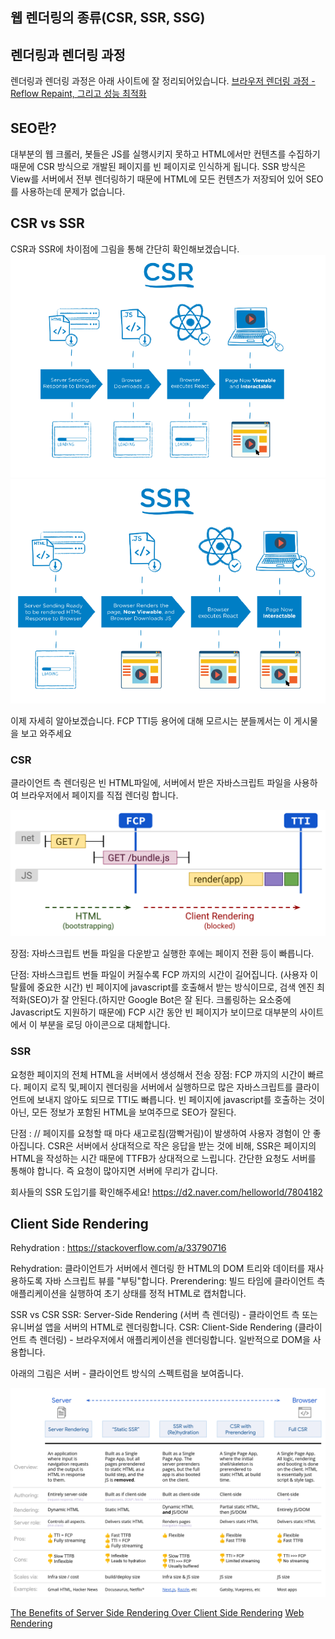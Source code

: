 ## 웹 렌더링의 종류(CSR, SSR, SSG)

## 렌더링과 렌더링 과정
렌더링과 렌더링 과정은 아래 사이트에 잘 정리되어있습니다. 
[브라우저 렌더링 과정 - Reflow Repaint, 그리고 성능 최적화](https://boxfoxs.tistory.com/408)
## SEO란?
대부분의 웹 크롤러, 봇들은 JS를 실행시키지 못하고 HTML에서만 컨텐츠를 수집하기 때문에
CSR 방식으로 개발된 페이지를 빈 페이지로 인식하게 됩니다.
SSR 방식은 View를 서버에서 전부 렌더링하기 때문에 HTML에 모든 컨텐츠가 저장되어 있어 SEO를 사용하는데 문제가 없습니다.

## CSR vs SSR
CSR과 SSR에 차이점에 그림을 통해 간단히 확인해보겠습니다.
![CSR](./client-side-rendering.png)
![SSR](./server-side-rendering.png)

이제 자세히 알아보겠습니다.
FCP TTI등 용어에 대해 모르시는 분들께서는 이 게시물을 보고 와주세요

### CSR
클라이언트 측 렌더링은 빈 HTML파일에, 서버에서 받은 자바스크립트 파일을 사용하여 브라우저에서 페이지를 직접 렌더링 합니다.

![client-side-rendering](./client-rendering.png)

장점: 자바스크립트 번들 파일을 다운받고 실행한 후에는 페이지 전환 등이 빠릅니다. 

단점: 자바스크립트 번들 파일이 커질수록 FCP 까지의 시간이 길어집니다. (사용자 이탈률에 중요한 시간) 빈 페이지에 javascript를 호출해서 받는 방식이므로, 검색 엔진 최적화(SEO)가 잘 안된다.(하지만 Google Bot은 잘 된다. 크롤링하는 요소중에 Javascript도 지원하기 때문에)
FCP 시간 동안 빈 페이지가 보이므로 대부분의 사이트에서 이 부분을 로딩 아이콘으로 대체합니다. 

### SSR
요청한 페이지의 전체 HTML을 서버에서 생성해서 전송
장점: 
FCP 까지의 시간이 빠르다. 
페이지 로직 및,페이지 렌더링을 서버에서 실행하므로 많은 자바스크립트를 클라이언트에 보내지 않아도 되므로 TTI도 빠릅니다.
빈 페이지에 javascript를 호출하는 것이 아닌, 모든 정보가 포함된 HTML을 보여주므로 SEO가 잘된다.

단점 : 
// 페이지를 요청할 때 마다 새고로침(깜빡거림)이 발생하여 사용자 경험이 안 좋아집니다.
CSR은 서버에서 상대적으로 작은 응답을 받는 것에 비해, SSR은 페이지의 HTML을 작성하는 시간 때문에 TTFB가 상대적으로 느립니다.
간단한 요청도 서버를 통해야 합니다. 즉 요청이 많아지면 서버에 무리가 갑니다.
  



회사들의 SSR 도입기를 확인해주세요!
https://d2.naver.com/helloworld/7804182

## Client Side Rendering


Rehydration : https://stackoverflow.com/a/33790716

Rehydration: 클라이언트가 서버에서 렌더링 한 HTML의 DOM 트리와 데이터를 재사용하도록 자바 스크립트 뷰를 "부팅"합니다.
Prerendering: 빌드 타임에 클라이언트 측 애플리케이션을 실행하여 초기 상태를 정적 HTML로 캡처합니다.

SSR vs CSR
SSR: Server-Side Rendering (서버 측 렌더링) - 클라이언트 측 또는 유니버설 앱을 서버의 HTML로 렌더링합니다.
CSR: Client-Side Rendering (클라이언트 측 렌더링) - 브라우저에서 애플리케이션을 렌더링합니다. 일반적으로 DOM을 사용합니다.


아래의 그림은 서버 - 클라이언트 방식의 스펙트럼을 보여줍니다.

![infographic](./infographic.png) 

[The Benefits of Server Side Rendering Over Client Side Rendering](https://medium.com/walmartglobaltech/the-benefits-of-server-side-rendering-over-client-side-rendering-5d07ff2cefe8) 
[Web Rendering](https://developers.google.com/web/updates/2019/02/rendering-on-the-web)
